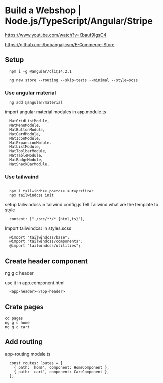 # Build a Webshop | Node.js/TypeScript/Angular/Stripe
https://www.youtube.com/watch?v=Kbauf9IgsC4

https://github.com/bobangajicsm/E-Commerce-Store


## Setup
```
  npm i -g @angular/cli@14.2.1

  ng new store --routing --skip-tests --minimal --style=scss
```

### Use angular material
```
  ng add @angular/material
```

import angular material modules in app.module.ts
```
  MatGridListModule,
  MatMenuModule,
  MatButtonModule,
  MatCardModule,
  MatIconModule,
  MatExpansionModule,
  MatListModule,
  MatToolbarModule,
  MatTableModule,
  MatBadgeModule,
  MatSnackBarModule,
```

### Use tailwaind
```

  npm i tailwindcss postcss autoprefixer
  npx tailwindcss init
```

setup tailwindcss in tailwind.config.js
Tell Tailwind what are the template to style
```
  content: ["./src/**/*.{html,ts}"],
```

Import tailwindcss in styles.scss
```
  @import "tailwindcss/base";
  @import "tailwindcss/components";
  @import "tailwindcss/utilities";
```

## Create header component
ng g c header

use it in app.component.html
```
  <app-header></app-header>
```

## Crate pages
```
cd pages
ng g c home
ng g c cart
```

## Add routing 
app-routing.module.ts
```
  const routes: Routes = [
    { path: 'home', component: HomeComponent },
    { path: 'cart', component: CartComponent },
  ];
```
